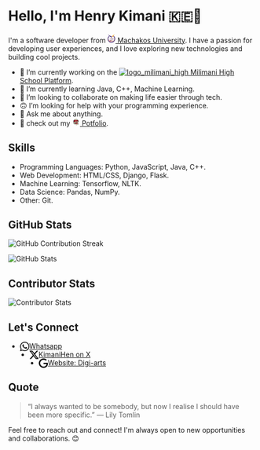 # Hello, I'm Henry Kimani 🇰🇪👋

I'm a software developer from [<img alt="mksu_logo" width="16px" src="The-final-logo.png" /> Machakos University](https://mksu.ac.ke). I have a passion for developing user experiences, and I love exploring new technologies and building cool projects.


- 🔭 I’m currently working on the [<img  alt="logo_milimani_high" width="16px" src="IMG_5688-Edit.png" /> Milimani High School Platform](https://milimanihighschool.co.ke).
- 🌱 I’m currently learning Java, C++, Machine Learning.
- 👯 I’m looking to collaborate on making life easier through tech.
- 🙃 I’m looking for help with your programming experience.
- 💬 Ask me about anything.
- 👣 check out my [<img alt='hernry kimani' width='16px' src='henry.png' /> Potfolio](https://henry.milimanihighschool.co.ke).

## Skills

- Programming Languages: Python, JavaScript, Java, C++.
- Web Development: HTML/CSS, Django, Flask.
- Machine Learning: Tensorflow, NLTK.
- Data Science: Pandas, NumPy.
- Other: Git.

## GitHub Stats

![GitHub Contribution Streak](https://github-readme-streak-stats.herokuapp.com/?user=H3nryK)

![GitHub Stats](https://github-readme-stats.vercel.app/api?username=H3nryK&show_icons=true&theme=dark)

## Contributor Stats

![Contributor Stats](https://github-readme-stats.vercel.app/api/top-langs/?username=H3nryK&layout=compact&theme=dark)

## Let's Connect

- [<img align="left" alt="whatsapp" width="19px" src="whatsapp.svg" /> Whatsapp](https://wa.me/+2547057618424)
- [<img align="left" alt="x" width="19px" src="x.svg" /> KimaniHen on X](https://twitter.com/KimaniHen)
- [<img align="left" alt="google" width="19px" src="google.svg" /> Website: Digi-arts](https://henry.milimanihighschool.co.ke)

## Quote

> “I always wanted to be somebody, but now I realise I should have been more specific.” — Lily Tomlin
  
Feel free to reach out and connect! I'm always open to new opportunities and collaborations. 😊
